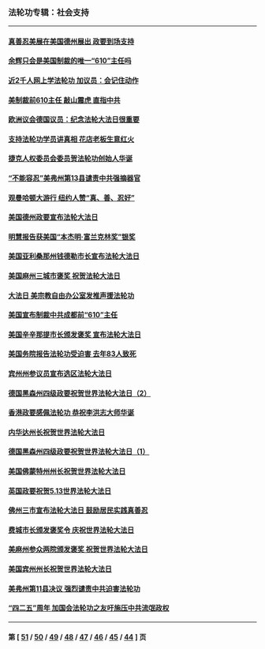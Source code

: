 ### 法轮功专辑：社会支持
---
#### [真善忍美展在美国德州展出 政要到场支持](../../pages/nf4386/n13010579.md?06140430) 
#### [余辉只会是美国制裁的唯一“610”主任吗](../../pages/nf4386/n12972837.md?06140430) 
#### [近2千人网上学法轮功 加议员：会记住动作](../../pages/nf4386/n12972642.md?06140430) 
#### [美制裁前610主任 敲山震虎 直指中共](../../pages/nf4386/n12968555.md?06140430) 
#### [欧洲议会德国议员：纪念法轮大法日很重要](../../pages/nf4386/n12965367.md?06140430) 
#### [支持法轮功学员讲真相 花店老板生意红火](../../pages/nf4386/n12963056.md?06140430) 
#### [捷克人权委员会委员贺法轮功创始人华诞](../../pages/nf4386/n12960301.md?06140430) 
#### [“不能容忍”美弗州第13县谴责中共强摘器官](../../pages/nf4386/n12958610.md?06140430) 
#### [观曼哈顿大游行 纽约人赞“真、善、忍好”](../../pages/nf4386/n12956249.md?06140430) 
#### [美国德州政要宣布法轮大法日](../../pages/nf4386/n12958567.md?06140430) 
#### [明慧报告获美国“本杰明‧富兰克林奖”银奖](../../pages/nf4386/n12955404.md?06140430) 
#### [美国亚利桑那州钱德勒市长宣布法轮大法日](../../pages/nf4386/n12953813.md?06140430) 
#### [美国麻州三城市褒奖 祝贺法轮大法日](../../pages/nf4386/n12953756.md?06140430) 
#### [大法日 美宗教自由办公室发推声援法轮功](../../pages/nf4386/n12950669.md?06140430) 
#### [美国宣布制裁中共成都前“610”主任](../../pages/nf4386/n12943654.md?06140430) 
#### [美国辛辛那提市长颁发褒奖 宣布法轮大法日](../../pages/nf4386/n12948869.md?06140430) 
#### [美国务院报告法轮功受迫害 去年83人致死](../../pages/nf4386/n12944350.md?06140430) 
#### [宾州州参议员宣布选区法轮大法日](../../pages/nf4386/n12939844.md?06140430) 
#### [德国黑森州四级政要祝贺世界法轮大法日（2）](../../pages/nf4386/n12937571.md?06140430) 
#### [香港政要感佩法轮功 恭祝李洪志大师华诞](../../pages/nf4386/n12937400.md?06140430) 
#### [内华达州长祝贺世界法轮大法日](../../pages/nf4386/n12936785.md?06140430) 
#### [德国黑森州四级政要祝贺世界法轮大法日（1）](../../pages/nf4386/n12934877.md?06140430) 
#### [美国佛蒙特州州长祝贺世界法轮大法日](../../pages/nf4386/n12935031.md?06140430) 
#### [英国政要祝贺5.13世界法轮大法日](../../pages/nf4386/n12934700.md?06140430) 
#### [佛州三市宣布法轮大法日 鼓励居民实践真善忍](../../pages/nf4386/n12934466.md?06140430) 
#### [费城市长颁发褒奖令 庆祝世界法轮大法日](../../pages/nf4386/n12928833.md?06140430) 
#### [美麻州参众两院颁发褒奖 祝贺世界法轮大法日](../../pages/nf4386/n12928372.md?06140430) 
#### [美国宾州州长祝贺世界法轮大法日](../../pages/nf4386/n12928310.md?06140430) 
#### [美弗州第11县决议 强烈谴责中共迫害法轮功](../../pages/nf4386/n12925015.md?06140430) 
#### [“四二五”周年 加国会法轮功之友吁施压中共流氓政权](../../pages/nf4386/n12896250.md?06140430) 

---
#### 第 [ [51](./51.md?06140430) / [50](./50.md?06140430) / [49](./49.md?06140430) / [48](./48.md?06140430) / [47](./47.md?06140430) / [46](./46.md?06140430) / [45](./45.md?06140430) / [44](./44.md?06140430) ] 页
